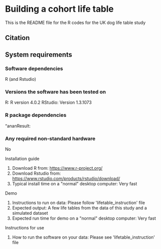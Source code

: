 #  Building a cohort life table
This is the README file for the R codes for the UK dog life table study

## Citation 

## System requirements 
### Software dependencies
R (and Rstudio)

### Versions the software has been tested on
R: R version 4.0.2
RStudio: Version 1.3.1073

### R package dependencies 
“ananResult:

### Any required non-standard hardware
No

Installation guide
1. Download R from: https://www.r-project.org/
2. Download Rstudio from: https://www.rstudio.com/products/rstudio/download/
3. Typical install time on a "normal" desktop computer: Very fast

Demo
1. Instructions to run on data: Please follow 'lifetable_instruction' file
2. Expected output: A few life tables from the data of this study and a simulated dataset
3. Expected run time for demo on a "normal" desktop computer: Very fast

Instructions for use
1. How to run the software on your data: Please see 'lifetable_instruction' file
